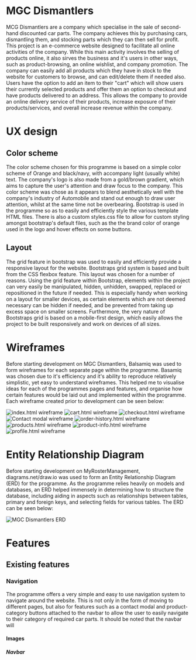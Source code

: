# MGC Dismantlers
MCG Dismantlers are a company which specialise in the sale of second-hand discounted car parts. The company achieves this by purchasing cars, dismantling them, and stocking parts which they can then sell for profit. This project is an e-commerce website designed to facilitate all online activities of the company. While this main activity involves the selling of products online, it also sirves the business and it's users in other ways, such as product-browsing, an online wishlist, and company promotion. The company can easily add all products which they have in stock to the website for customers to browse, and can edit/delete them if needed also. Users have the option to add an item to their "cart" which will show users their currently selected products and offer them an option to checkout and have products delivered to an address. This allows the company to provide an online delivery service of their products, increase exposure of their products/services, and overall increase revenue within the company.  

<!-- The full [MGC Dismantlers](https://mcg-dismantlers.herokuapp.com/) programme can be accessed here. -->

# UX design
## Color scheme
The color scheme chosen for this programme is based on a simple color scheme of Orange and black/navy, with accompany light (usually white) text. The company's logo is also made from a gold/brown gradient, which aims to capture the user's attention and draw focus to the company. This color scheme was chose as it appears to blend aesthetically well with the company's industry of Automobile and stand out enough to draw user attention, whilst at the same time not be overbearing.
Bootstrap is used in the programme so as to easily and efficiently style the various template HTML files. There is also a custom styles.css file to allow for custom styling amongst bootstrap's default files, such as the the brand color of orange used in the logo and hover effects on some buttons. 

## Layout
The grid feature in bootstrap was used to easily and efficiently provide a responsive layout for the website. Bootstraps grid system is based and built from the CSS flexbox feature. This layout was chosen for a number of reasons. Using the grid feature within Bootstrap, elements within the project can very easily be manipulated, hidden, unhidden, swapped, replaced or repositioned in the future if needed. This is especially handy when working on a layout for smaller devices, as certain elements which are not deemed necessary can be hidden if needed, and be prevented from taking up excess space on smaller screens. Furthermore, the very nature of Bootstraps grid is based on a mobile-first design, which easily allows the project to be built responsively and work on devices of all sizes.


# Wireframes
Before starting development on MGC Dismantlers, Balsamiq was used to form wireframes for each separate page within the programme. Basamiq was chosen due to it's efficiency and it's ability to reproduce relatively simplistic, yet easy to understand wireframes. This helped me to visualise ideas for each of the programmes pages and features, and organise how certain features would be laid out and implemented within the programme. Each wireframe created prior to development can be seen below:

![index.html wireframe](wireframes/home.png "index.html (Home page)")
![cart.html wireframe](wireframes/cart.png "cart.html (Cart page)")
![checkout.html wireframe](wireframes/checkout.png "checkout.html (Checkout page)")
![Contact modal wireframe](wireframes/contact-us-modal.png "Contact modal")
![order-history.html wireframe](wireframes/order-history.png "order-history.html (Order history view)")
![products.html wireframe](wireframes/products.png "products.html (Products view)")
![product-info.html wireframe](wireframes/product-info.png "product-info.html (Product detail view)")
![profile.html wireframe](wireframes/profile.png "profile.html (Profile view)")

# Entity Relationship Diagram
Before starting development on MyRosterManagement, diagrams.net/draw.io was used to form an Entity Relationship Diagram (ERD) for the programme. As the programme relies heavily on models and databases, an ERD helped immensely in determining how to structure the database, including aiding in aspects such as relationships between tables, primary and foreign keys, and selecting fields for various tables. The ERD can be seen below:  

![MGC Dismantlers ERD](erd-diagrams/mgc-dismantlers-erd.jpg "MyRosterManagement ERD")

# Features
## Existing features

### Navigation
The programme offers a very simple and easy to use navigation system to navigate around the website. This is not only in the form of moving to different pages, but also for features such as a contact modal and product-category buttons attached to the navbar to allow the user to easily navigate to their category of required car parts. It should be noted that the navbar will 
#### **Images**  
##### **Navbar**
<!-- ![navigation bar](static/images/navigation-bar-logged-in-as-admin.png "navigation bar") -->

